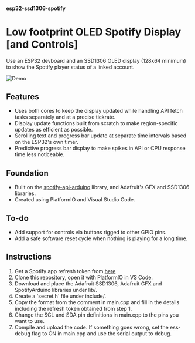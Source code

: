 #### esp32-ssd1306-spotify
# Low footprint OLED Spotify Display [and Controls]
Use an ESP32 devboard and an SSD1306 OLED display (128x64 minimum) to show the Spotify player status of a linked account.

![Demo](https://github.com/agastyash/esp32-ssd1306-spotify/assets/45848089/109e393e-d164-480a-bdd7-1ffce68e6e90)

## Features
- Uses both cores to keep the display updated while handling API fetch tasks separately and at a precise tickrate.
- Display update functions built from scratch to make region-specific updates as efficient as possible.
- Scrolling text and progress bar update at separate time intervals based on the ESP32's own timer.
- Predictive progress bar display to make spikes in API or CPU response time less noticeable.

## Foundation
- Built on the [spotify-api-arduino](https://github.com/witnessmenow/spotify-api-arduino/) library, and Adafruit's GFX and SSD1306 libraries.
- Created using PlatformIO and Visual Studio Code.

## To-do
- Add support for controls via buttons rigged to other GPIO pins.
- Add a safe software reset cycle when nothing is playing for a long time.

## Instructions
1. Get a Spotify app refresh token from [here](https://github.com/witnessmenow/spotify-api-arduino/blob/main/examples/getRefreshToken/getRefreshToken.ino)
2. Clone this repository, open it with PlatformIO in VS Code.
3. Download and place the Adafruit SSD1306, Adafruit GFX and SpotifyArduino libraries under lib/.
4. Create a 'secret.h' file under include/.
5. Copy the format from the comment in main.cpp and fill in the details including the refresh token obtained from step 1.
6. Change the SCL and SDA pin definitions in main.cpp to the pins you want to use.
7. Compile and upload the code. If something goes wrong, set the ess-debug flag to ON in main.cpp and use the serial output to debug.
